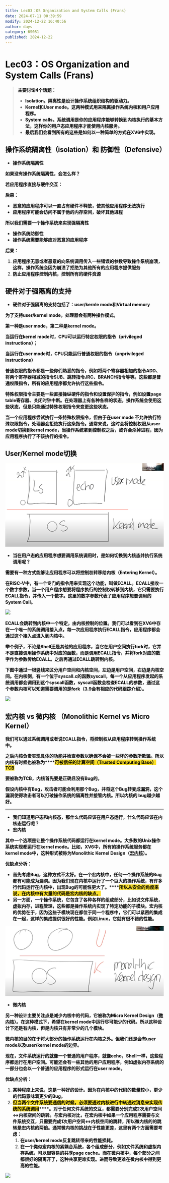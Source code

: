 ```yaml
---
title: Lec03：OS Organization and System Calls (Frans)
date: 2024-07-11 00:39:59
modify: 2024-12-22 16:40:56
author: days
category: 6S081
published: 2024-12-22
---
```

# <font style="color:#000000;">Lec03：OS Organization and System Calls (Frans)</font>
> **<font style="color:#000000;">主要讨论4个话题：</font>**
>
> + **<font style="color:#000000;">Isolation。隔离性是设计操作系统组织结构的驱动力。</font>**
> + **<font style="color:#000000;">Kernel和User mode。这两种模式用来隔离操作系统内核和用户应用程序。</font>**
> + **<font style="color:#000000;">System calls。系统调用是你的应用程序能够转换到内核执行的基本方法，这样你的用户态应用程序才能使用内核服务。</font>**
> + **<font style="color:#000000;">最后我们会看到所有的这些是如何以一种简单的方式在XV6中实现。</font>**
>

## <font style="color:#000000;">操作系统隔离性（isolation）和 防御性（Defensive）</font>
+ **<font style="color:#000000;">操作系统隔离性</font>**

**<font style="color:#000000;">如果没有操作系统隔离性，会怎么样？</font>**

**<font style="color:#000000;">若应用程序直接与硬件交互：</font>**

**<font style="color:#000000;">后果：</font>**

+ **<font style="color:#000000;">恶意的应用程序可以一直占有硬件不释放，使其他应用程序无法执行</font>**
+ **<font style="color:#000000;">应用程序可能会访问不属于他的内存空间，破坏其他进程</font>**

**<font style="color:#000000;">所以我们需要一个操作系统来实现强隔离性</font>**

+ **<font style="color:#000000;">操作系统防御性</font>**
+ **<font style="color:#000000;">操作系统需要能够应对恶意的应用程序</font>**

**<font style="color:#000000;">后果：</font>**

1. **<font style="color:#000000;">应用程序无意或者恶意的向系统调用传入一些错误的参数导致操作系统崩溃，这样，操作系统会因为崩溃了拒绝为其他所有的应用程序提供服务</font>**
2. **<font style="color:#000000;">防止应用程序控制内核，控制所有的硬件资源</font>**

## <font style="color:#000000;">硬件对于强隔离的支持</font>
+ **<font style="color:#000000;">硬件对于强隔离的支持包括了：user/kernle mode和Virtual memory</font>**

**<font style="color:#000000;">为了支持user/kernel mode，处理器会有两种操作模式，</font>**

**<font style="color:#000000;">第一种是user mode，第二种是kernel mode。</font>**

**<font style="color:#000000;">当运行在kernel mode时，CPU可以运行特定权限的指令（privileged instructions）；</font>**

**<font style="color:#000000;">当运行在user mode时，CPU只能运行普通权限的指令（unprivileged instructions）</font>**

**<font style="color:#000000;"></font>**

**<font style="color:#000000;">普通权限的指令都是一些你们熟悉的指令，例如将两个寄存器相加的指令ADD、将两个寄存器相减的指令SUB、跳转指令JRC、BRANCH指令等等。这些都是普通权限指令，所有的应用程序都允许执行这些指令。</font>**

**<font style="color:#000000;">特殊权限指令主要是一些直接操纵硬件的指令和设置保护的指令，例如设置page table寄存器、关闭时钟中断。在处理器上有各种各样的状态，操作系统会使用这些状态，但是只能通过特殊权限指令来变更这些状态。</font>**

**<font style="color:#000000;">当一个应用程序尝试执行一条特殊权限指令，但由于在user mode 不允许执行特殊权限指令，处理器会拒绝执行这条指令。通常来说，这时会将控制权限从user mode切换到kernel mode，当操作系统拿到控制权之后，或许会杀掉进程，因为应用程序执行了不该执行的指令。</font>**

## <font style="color:#000000;">User/Kernel mode切换</font>

![](https://raw.githubusercontent.com/ScuDays/MyImg/master/2d65f259dcb8d59dc44a6d9ab45247af.png)

+ **<font style="color:#000000;">当在用户态的应用程序想要调用系统调用时，是如何切换到内核态并执行系统调用呢？</font>**

**<font style="color:#000000;">需要有一种方式能够让应用程序可以将控制权转移给内核（Entering Kernel）。</font>**

**<font style="color:#000000;">在RISC-V中，有一个专门的指令用来实现这个功能，叫做ECALL。ECALL接收一个数字参数，当一个用户程序想要将程序执行的控制权转移到内核，它只需要执行ECALL指令，并传入一个数字。这里的数字参数代表了应用程序想要调用的System Call。</font>**

![](https://raw.githubusercontent.com/ScuDays/MyImg/master/ef317aead6996c187e95bbde72c2a13f.jpeg)

**<font style="color:#000000;">ECALL会跳转到内核中一个特定，由内核控制的位置。我们可以看到在XV6中存在一个唯一的系统调用接入点，每一次应用程序执行ECALL指令，应用程序都会通过这个接入点进入到内核中。</font>**

**<font style="color:#000000;">举个例子，不论是Shell还是其他的应用程序，当它在用户空间执行fork时，它并不是直接调用操作系统中对应的函数，而是调用ECALL指令，并将fork对应的数字作为参数传给ECALL。之后再通过ECALL跳转到内核。</font>**

**<font style="color:#000000;">下图中通过一根竖线来区分用户空间和内核空间，左边是用户空间，右边是内核空间。在内核侧，有一个位于syscall.c的函数syscall，每一个从应用程序发起的系统调用都会调用到这个syscall函数，syscall函数会检查ECALL的参数，通过这个参数内核可以知道需要调用的是fork（3.9会有相应的代码跟踪介绍）。</font>**

![](https://raw.githubusercontent.com/ScuDays/MyImg/master/18e990743898636b74fa0ec105db9319.jpeg)

## <font style="color:#000000;">宏内核 vs 微内核 （Monolithic Kernel vs Micro Kernel）</font>
**<font style="color:#000000;">我们可以通过系统调用或者说ECALL指令，将控制权从应用程序转到操作系统中。</font>**

**<font style="color:#000000;">之后内核负责实现具体的功能并检查参数以确保不会被一些坏的参数所欺骗。所以内核有时候也被称为</font>****<font style="color:#000000;background-color:#FBDE28;">可被信任的计算空间（Trusted Computing Base）TCB</font>**

**<font style="color:#000000;">要被称为TCB，内核首先要是正确且没有Bug的。</font>**

**<font style="color:#000000;">假设内核中有Bug，攻击者可能会利用那个Bug，并将这个Bug转变成漏洞，这个漏洞使得攻击者可以打破操作系统的隔离性并接管内核。所以内核的 bug越少越好。</font>**

---

+ **<font style="color:#000000;">我们知道用户态和内核态，那什么代码应该在用户态运行，什么代码应该在内核态运行呢？</font>**
+ **<font style="color:#000000;">宏内核</font>**

**<font style="color:#000000;">其中一个选项是让整个操作系统代码都运行在kernel mode。大多数的Unix操作系统实现都运行在kernel mode。比如，XV6中，所有的操作系统服务都在kernel mode中，这种形式被称为Monolithic Kernel Design（</font>**[**<font style="color:#000000;">宏内核</font>**](https://en.wikipedia.org/wiki/Monolithic_kernel)**<font style="color:#000000;">）。</font>**

**<font style="color:#000000;">优缺点分析：</font>**

+ **<font style="color:#000000;">首先考虑Bug，这种方式不太好。在一个宏内核中，任何一个操作系统的Bug都有可能成为漏洞。因为我们现在内核中运行了一个巨大的操作系统，有许多行代码运行在内核中，出现Bug的可能性更大了。</font>****<font style="color:#000000;background-color:#FBDE28;">所以从安全的角度来说，在内核中有大量的代码是宏内核的缺点。</font>**
+ **<font style="color:#000000;">另一方面，一个操作系统，它包含了各种各样的组成部分，比如说文件系统，虚拟内存，进程管理，这些都是操作系统内实现了特定功能的子模块。宏内核的优势在于，因为这些子模块现在都位于同一个程序中，它们可以紧密的集成在一起，这样的集成提供很好的性能。例如Linux，它就有很不错的性能。</font>**

![](https://raw.githubusercontent.com/ScuDays/MyImg/master/4410dec79506c031178fb01c2a488c18.png)

+ **<font style="color:#000000;">微内核</font>**

**<font style="color:#000000;">另一种设计主要关注点是减少内核中的代码，它被称为Micro Kernel Design（</font>**[**<font style="color:#000000;">微内核</font>**](https://en.wikipedia.org/wiki/Microkernel)**<font style="color:#000000;">）。在这种模式下，希望在kernel mode中运行尽可能少的代码。所以这种设计下还是有内核，但是内核只有非常少的几个模块。</font>**

**<font style="color:#000000;">微内核的目的在于将大部分的操作系统运行在内核之外。但我们还是会有user mode以及user/kernel mode的边界。</font>**

**<font style="color:#000000;">现在，文件系统运行的就像一个普通的用户程序，就像echo，Shell一样，这些程序都运行在用户空间。可能还会有一些其他的用户应用程序，例如虚拟内存系统的一部分也会以一个普通的应用程序的形式运行在user mode。</font>**

**<font style="color:#000000;">优缺点分析：</font>**

1. **<font style="color:#000000;">某种程度上来说，这是一种好的设计。因为在内核中的代码的数量较小，更少的代码意味着更少的Bug。</font>**
2. **<font style="color:#000000;background-color:#FBDE28;">但当两个文件系统要通信的时候，必须要通过内核进行中转通过消息来实现传统的系统调用</font>****<font style="color:#000000;">。对于任何文件系统的交互，都需要分别完成2次用户空间<->内核空间的跳转。与宏内核对比，在宏内核中如果一个应用程序需要与文件系统交互，只需要完成1次用户空间<->内核空间的跳转，所以微内核的的跳转是宏内核的两倍。通常微内核的挑战在于性能更差，这里有两个方面需要考虑：	</font>**
    1. **<font style="color:#000000;">在user/kernel mode反复跳转带来的性能损耗。</font>**
    2. **<font style="color:#000000;">在一个类似宏内核的紧耦合系统，各个组成部分，例如文件系统和虚拟内存系统，可以很容易的共享page cache。而在微内核中，每个部分之间都很好的隔离开了，这种共享更难实现。进而导致更难在微内核中得到更高的性能。</font>**

![](https://raw.githubusercontent.com/ScuDays/MyImg/master/80c9209ba6f85825e1a168ab97a5e0d3.png)
